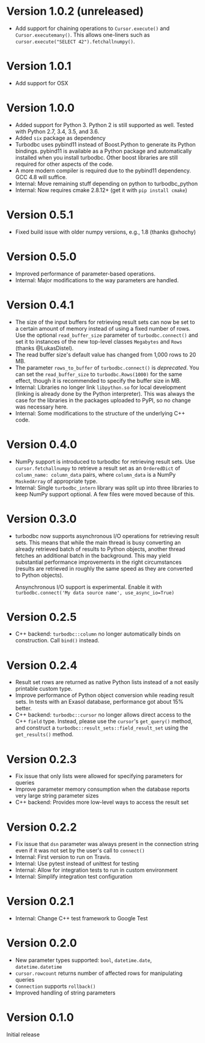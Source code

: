 Version 1.0.2 (unreleased)
==========================
*   Add support for chaining operations to `Cursor.execute()` and
    `Cursor.executemany()`. This allows one-liners such as
    `cursor.execute("SELECT 42").fetchallnumpy()`.
    

Version 1.0.1
=============
*   Add support for OSX

Version 1.0.0
=============
*   Added support for Python 3. Python 2 is still supported as well.
    Tested with Python 2.7, 3.4, 3.5, and 3.6.
*   Added `six` package as dependency
*   Turbodbc uses pybind11 instead of Boost.Python to generate its Python
    bindings. pybind11 is available as a Python package and automatically
    installed when you install turbodbc.
    Other boost libraries are still required for other aspects of the code.
*   A more modern compiler is required due to the pybind11 dependency.
    GCC 4.8 will suffice.
*   Internal: Move remaining stuff depending on python to turbodbc_python
*   Internal: Now requires cmake 2.8.12+ (get it with `pip install cmake`)

Version 0.5.1
=============
*   Fixed build issue with older numpy versions, e.g., 1.8 (thanks @xhochy)

Version 0.5.0
=============
*   Improved performance of parameter-based operations.
*   Internal: Major modifications to the way parameters are handled.

Version 0.4.1
=============
*   The size of the input buffers for retrieving result sets can now be set
    to a certain amount of memory instead of using a fixed number of rows.
    Use the optional `read_buffer_size` parameter of `turbodbc.connect()` and
    set it to instances of the new top-level classes `Megabytes` and `Rows`
    (thanks @LukasDistel).
*   The read buffer size's default value has changed from 1,000 rows to
    20 MB.
*   The parameter `rows_to_buffer` of `turbodbc.connect()` is _deprecated_.
    You can set the `read_buffer_size` to `turbodbc.Rows(1000)` for the same
    effect, though it is recommended to specify the buffer size in MB.
*   Internal: Libraries no longer link `libpython.so` for local development
    (linking is already done by the Python interpreter). This was always
    the case for the libraries in the packages uploaded to PyPI, so no
    change was necessary here.
*   Internal: Some modifications to the structure of the underlying 
    C++ code.

Version 0.4.0
=============

*   NumPy support is introduced to turbodbc for retrieving result sets.
    Use `cursor.fetchallnumpy` to retrieve a result set as an `OrderedDict`
    of `column_name: column_data` pairs, where `column_data` is a NumPy `MaskedArray`
    of appropriate type.
*   Internal: Single `turbodbc_intern` library was split up into three libraries
    to keep NumPy support optional. A few files were moved because of this.

Version 0.3.0
=============

*   turbodbc now supports asynchronous I/O operations for retrieving result sets.
    This means that while the main thread is busy converting an already retrieved
    batch of results to Python objects, another thread fetches an additional
    batch in the background. This may yield substantial performance improvements
    in the right circumstances (results are retrieved in roughly the same speed
    as they are converted to Python objects).
    
    Ansynchronous I/O support is experimental. Enable it with
    `turbodbc.connect('My data source name', use_async_io=True)`

Version 0.2.5
=============

*   C++ backend: `turbodbc::column` no longer automatically binds on
    construction. Call `bind()` instead.

Version 0.2.4
=============

*   Result set rows are returned as native Python lists instead of a not easily
    printable custom type.
*   Improve performance of Python object conversion while reading result sets.
    In tests with an Exasol database, performance got about 15% better.
*   C++ backend: `turbodbc::cursor` no longer allows direct access to the C++
    `field` type. Instead, please use the `cursor`'s `get_query()` method,
    and construct a `turbodbc::result_sets::field_result_set` using the
    `get_results()` method.

Version 0.2.3
=============

*   Fix issue that only lists were allowed for specifying parameters for queries
*   Improve parameter memory consumption when the database reports very large
    string parameter sizes 
*   C++ backend: Provides more low-level ways to access the result set

Version 0.2.2
=============

*   Fix issue that `dsn` parameter was always present in the connection string
    even if it was not set by the user's call to `connect()`
*   Internal: First version to run on Travis.
*   Internal: Use pytest instead of unittest for testing
*   Internal: Allow for integration tests to run in custom environment
*   Internal: Simplify integration test configuration


Version 0.2.1
=============

*   Internal: Change C++ test framework to Google Test


Version 0.2.0
=============

*   New parameter types supported: `bool`, `datetime.date`, `datetime.datetime`
*   `cursor.rowcount` returns number of affected rows for manipulating queries
*   `Connection` supports `rollback()`
*   Improved handling of string parameters


Version 0.1.0
=============

Initial release